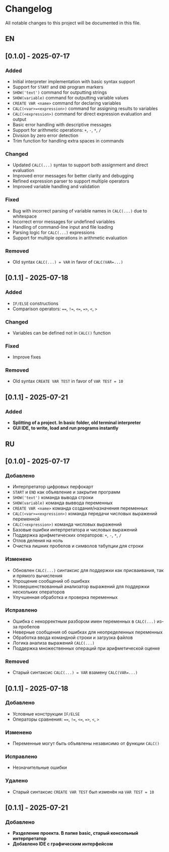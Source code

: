 # Changelog

All notable changes to this project will be documented in this file.

## EN
## [0.1.0] - 2025-07-17
### Added
- Initial interpreter implementation with basic syntax support
- Support for `START` and `END` program markers
- `SHOW('text')` command for outputting strings
- `SHOW(variable)` command for outputting variable values
- `CREATE VAR <name>` command for declaring variables
- `CALC(<var>=<expression>)` command for assigning results to variables
- `CALC(<expression>)` command for direct expression evaluation and output
- Basic error handling with descriptive messages
- Support for arithmetic operations: `+`, `-`, `*`, `/`
- Division by zero error detection
- Trim function for handling extra spaces in commands

### Changed
- Updated `CALC(...)` syntax to support both assignment and direct evaluation
- Improved error messages for better clarity and debugging
- Refined expression parser to support multiple operators
- Improved variable handling and validation

### Fixed
- Bug with incorrect parsing of variable names in `CALC(...)` due to whitespace
- Incorrect error messages for undefined variables
- Handling of command-line input and file loading
- Parsing logic for `CALC(...)` expressions
- Support for multiple operations in arithmetic evaluation

### Removed
- Old syntax `CALC(...) = VAR` in favor of `CALC(VAR=...)`

## [0.1.1] - 2025-07-18
### Added
- `IF/ELSE` constructions
- Comparison operators: `==`, `!=`, `<=`, `=>`, `<`, `>`

### Changed
- Variables can be defined not in `CALC()` function

### Fixed
- Improve fixes

### Removed
- Old syntax `CREATE VAR TEST` in favor of `VAR TEST = 10`

## [0.1.1] - 2025-07-21
### Added
- **Splitting of a project. In basic folder, old terminal interpreter**
- **GUI IDE, to write, load and run programs instantly**

## RU
## [0.1.0] - 2025-07-17
### Добавлено
- Интерпретатор цифровых перфокарт
- `START` и `END` как объявление и закрытие программ
- `SHOW('text')` команда вывода строки
- `SHOW(variable)` команда выввода переменных
- `CREATE VAR <name>` команда создания/назначения переменных
- `CALC(<var>=<expression>)` команда передачи числовых выражений переменной
- `CALC(<expression>)` команда числовых выражений
- Базовые ошибки интерпретатора и числовых выражений
- Поддержка арифметических операторов: `+`, `-`, `*`, `/`
- Отлов деления на ноль
- Очистка лишних пробелов и символов табулции для строки

### Изменено
- Обновлен `CALC(...)` синтаксис для поддержки как присваивания, так и прямого вычисления
- Упрощение сообщений об ошибках
- Усовершенствованный анализатор выражений для поддержки нескольких операторов
- Улучшенная обработка и проверка переменных

### Исправлено
- Ошибка с некорректным разбором имен переменных в `CALC(...)` из-за пробелов
- Неверные сообщения об ошибках для неопределенных переменных
- Обработка ввода командной строки и загрузка файлов
- Логика анализа выражений `CALC(...)`
- Поддержка множественных операций при арифметической оценке

### Removed
- Старый синтаксис `CALC(...) = VAR` взамену `CALC(VAR=...)`

## [0.1.1] - 2025-07-18
### Добавлено
- Условные конструкции `IF/ELSE`
- Операторы сравнения: `==`, `!=`, `<=`, `=>`, `<`, `>`

### Изменено
- Переменные могут быть объявлены независимо от функции `CALC()`

### Исправлено
- Незначительные ошибки

### Удалено
- Старый синтаксис `CREATE VAR TEST` был изменён на `VAR TEST = 10`

## [0.1.1] - 2025-07-21
### Добавлено
- **Разделение проекта. В папке basic, старый консольный интерпретатор**
- **Добавлено IDE с графическим интерфейсом**